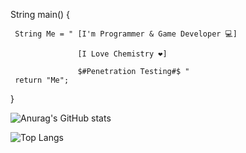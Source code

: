 String main()                                                                                         {

     String Me = " [I'm Programmer & Game Developer 💻] 
     
                   [I Love Chemistry ❤] 
                   
                   $#Penetration Testing#$ "
     return "Me";
  
}


![Anurag's GitHub stats](https://github-readme-stats.vercel.app/api?username=MrR4di0k4l&show_icons=true&rank_icon=github)
<p style="display= inline;">
     
![Top Langs](https://github-readme-stats.vercel.app/api/top-langs/?username=MrR4di0k4l&layout=compact&card_width=400)
</p>






